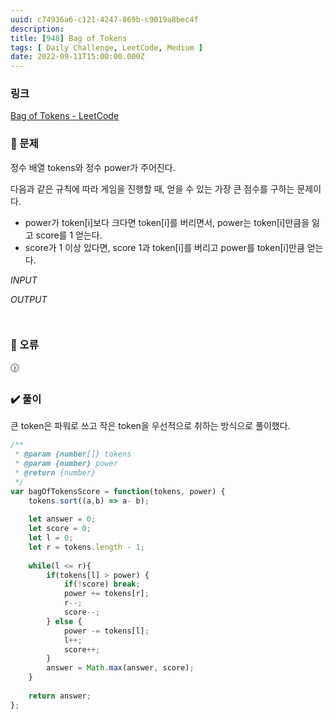 ```yaml
---
uuid: c74936a6-c121-4247-869b-c9019a8bec4f
description: 
title: [948] Bag of Tokens
tags: [ Daily Challenge, LeetCode, Medium ]
date: 2022-09-11T15:00:00.000Z
---
```








### 링크

[Bag of Tokens - LeetCode](https://leetcode.com/problems/bag-of-tokens/)

### 📝 문제

정수 배열 tokens와 정수 power가 주어진다.

다음과 같은 규칙에 따라 게임을 진행할 때, 얻을 수 있는 가장 큰 점수를 구하는 문제이다.

- power가 token[i]보다 크다면 token[i]를 버리면서, power는 token[i]만큼을 잃고 score를 1 얻는다.
- score가 1 이상 있다면, score 1과 token[i]를 버리고 power를 token[i]만큼 얻는다.

*INPUT*

*OUTPUT*

```jsx

```

```jsx

```

### 🚨 오류

<aside>
🕧

</aside>

### ✔️ 풀이

큰 token은 파워로 쓰고 작은 token을 우선적으로 취하는 방식으로 풀이했다.

```jsx
/**
 * @param {number[]} tokens
 * @param {number} power
 * @return {number}
 */
var bagOfTokensScore = function(tokens, power) {
    tokens.sort((a,b) => a- b);
    
    let answer = 0;
    let score = 0;
    let l = 0;
    let r = tokens.length - 1;
    
    while(l <= r){
        if(tokens[l] > power) {
            if(!score) break;
            power += tokens[r];
            r--;
            score--;
        } else {
            power -= tokens[l];
            l++;
            score++;
        }
        answer = Math.max(answer, score);
    }
    
    return answer;
};
```